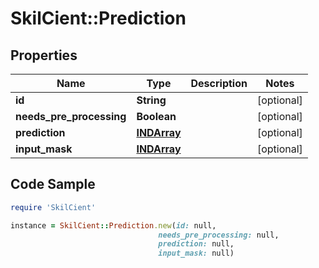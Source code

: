 # SkilCient::Prediction

## Properties

Name | Type | Description | Notes
------------ | ------------- | ------------- | -------------
**id** | **String** |  | [optional] 
**needs_pre_processing** | **Boolean** |  | [optional] 
**prediction** | [**INDArray**](INDArray.md) |  | [optional] 
**input_mask** | [**INDArray**](INDArray.md) |  | [optional] 

## Code Sample

```ruby
require 'SkilCient'

instance = SkilCient::Prediction.new(id: null,
                                 needs_pre_processing: null,
                                 prediction: null,
                                 input_mask: null)
```


